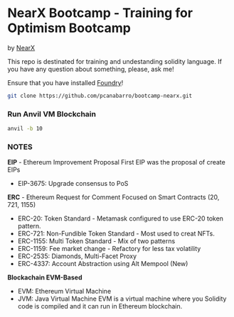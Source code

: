 # NearX Bootcamp - Training for Optimism Bootcamp

by [NearX](https://nearx.com.br/)

This repo is destinated for training and undestanding solidity language. If you have any question about something, please, ask me!

Ensure that you have installed [Foundry](https://book.getfoundry.sh/getting-started/installation)!

```bash
git clone https://github.com/pcanabarro/bootcamp-nearx.git
```

### Run Anvil VM Blockchain

```bash
anvil -b 10
```

### NOTES

__EIP__ - Ethereum Improvement Proposal
First EIP was the proposal of create EIPs

- EIP-3675: Upgrade consensus to PoS

__ERC__ - Ethereum Request for Comment
Focused on Smart Contracts (20, 721, 1155)

- ERC-20: Token Standard - Metamask configured to use ERC-20 token pattern.
- ERC-721: Non-Fundible Token Standard - Most used to creat NFTs.
- ERC-1155: Multi Token Standard - Mix of two patterns
- ERC-1159: Fee market change - Refactory for less tax volatility
- ERC-2535: Diamonds, Multi-Facet Proxy
- ERC-4337: Account Abstraction using Alt Mempool (New)

__Blockachain EVM-Based__

- EVM: Ethereum Virtual Machine
- JVM: Java Virtual Machine
EVM is a virtual machine where you Solidity code is compiled and it can run in Ethereum blockchain.
